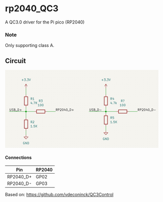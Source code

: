 # rp2040_QC3
A QC3.0 driver for the Pi pico (RP2040)

### Note
Only supporting class A.

## Circuit

![Circuit](QC3_circuit.png)

#### Connections

|  Pin   |  RP2040  |
| ----------- | -----------|
| RP2040_D+       | GP02   |
| RP2040_D-     | GP03   |

Based on: https://github.com/vdeconinck/QC3Control

